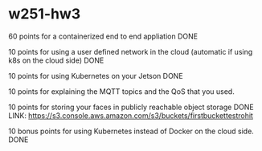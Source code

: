 # w251-hw3
60 points for a containerized end to end appliation DONE

10 points for using a user defined network in the cloud (automatic if using k8s on the cloud side) DONE

10 points for using Kubernetes on your Jetson DONE

10 points for explaining the MQTT topics and the QoS that you used.
  
10 points for storing your faces in publicly reachable object storage DONE
  LINK: https://s3.console.aws.amazon.com/s3/buckets/firstbuckettestrohit
  
10 bonus points for using Kubernetes instead of Docker on the cloud side. DONE
